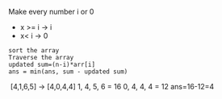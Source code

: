 Make every number i or 0
* x >= i -> i
* x< i -> 0
​
```
sort the array
Traverse the array
updated sum=(n-i)*arr[i]
ans = min(ans, sum - updated sum)
```
​
[4,1,6,5] -> [4,0,4,4]
1, 4, 5, 6 = 16
0, 4, 4, 4 = 12
ans=16-12=4
​